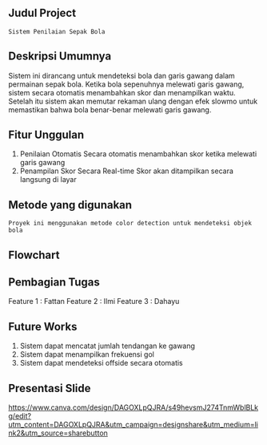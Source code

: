 ## Judul Project 
    Sistem Penilaian Sepak Bola

## Deskripsi Umumnya
Sistem ini dirancang untuk mendeteksi bola dan garis gawang dalam permainan sepak bola. Ketika bola sepenuhnya melewati garis gawang, sistem secara otomatis menambahkan skor dan menampilkan waktu. Setelah itu sistem akan memutar rekaman ulang dengan efek slowmo untuk memastikan bahwa bola benar-benar melewati garis gawang.

## Fitur Unggulan
1. Penilaian Otomatis
    Secara otomatis menambahkan skor ketika melewati garis gawang 
2. Penampilan Skor Secara Real-time
    Skor akan ditampilkan secara langsung di layar

## Metode yang digunakan
    Proyek ini menggunakan metode color detection untuk mendeteksi objek bola

## Flowchart

## Pembagian Tugas
Feature 1 : Fattan
Feature 2 : Ilmi
Feature 3 : Dahayu

## Future Works
1. Sistem dapat mencatat jumlah tendangan ke gawang
2. Sistem dapat menampilkan frekuensi gol
3. Sistem dapat mendeteksi offside secara otomatis

## Presentasi Slide
https://www.canva.com/design/DAGOXLpQJRA/s49hevsmJ274TnmWblBLkg/edit?utm_content=DAGOXLpQJRA&utm_campaign=designshare&utm_medium=link2&utm_source=sharebutton
